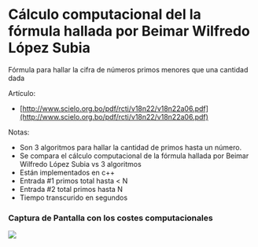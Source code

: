 # Cálculo computacional del la fórmula hallada por Beimar Wilfredo López Subia
Fórmula para hallar la cifra de números primos menores que una cantidad dada

Artículo:
- [http://www.scielo.org.bo/pdf/rcti/v18n22/v18n22a06.pdf](http://www.scielo.org.bo/pdf/rcti/v18n22/v18n22a06.pdf)

Notas:
- Son 3 algoritmos para hallar la cantidad de primos hasta un número.
- Se compara el cálculo computacional de la fórmula hallada por Beimar Wilfredo López Subia vs 3 algoritmos
- Están implementados en c++
- Entrada #1 primos total hasta < N
- Entrada #2 total primos hasta N
- Tiempo transcurido en segundos

### Captura de Pantalla con los costes computacionales
<img src='https://i.imgur.com/soZztzE.png'>
